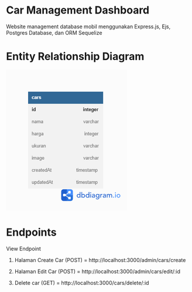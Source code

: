 # Car Management Dashboard

Website management database mobil menggunakan Express.js, Ejs, Postgres Database, dan ORM Sequelize

# Entity Relationship Diagram

![Alt text](ERD-challenge4.png "a title")

# Endpoints
View Endpoint

1. Halaman Create Car (POST) = http://localhost:3000/admin/cars/create

2. Halaman Edit Car (POST) = http://localhost:3000/admin/cars/edit/:id

3. Delete car (GET) = http://localhost:3000/cars/delete/:id


